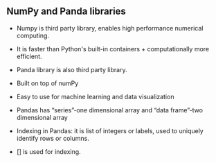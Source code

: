 ## NumPy and Panda libraries

-	Numpy is third party library, enables high performance numerical computing.
-	It is faster than Python's built-in containers + computationally more efficient.

-	Panda library is also third party library.
-	Built on top of numPy 
-	Easy to use for machine learning and data visualization
-	Pandas has “series”-one dimensional array and “data frame”-two dimensional array
-	Indexing in Pandas: it is list of integers or labels, used to uniquely identify rows or columns.
-	[] is used for indexing.
